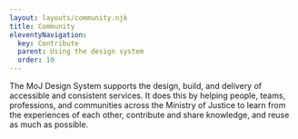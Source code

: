 ```yaml
---
layout: layouts/community.njk
title: Community
eleventyNavigation:
  key: Contribute
  parent: Using the design system
  order: 10
---
```


The MoJ Design System supports the design, build, and delivery of accessible and consistent services. It does this by helping people, teams, professions, and communities across the Ministry of Justice to learn from the experiences of each other, contribute and share knowledge, and reuse as much as possible.
